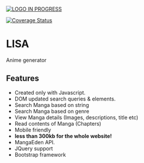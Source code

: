 
[![LOGO IN PROGRESS](https://i.imgur.com/5sHN73G.png)](https://linaradwan.github.io/LISA-kun/index.html)


[![Coverage Status](https://img.shields.io/badge/Manga-19695%2B-green.svg)](#)

# LISA
Anime generator



## Features
- Created only with Javascript.
- DOM updated search queries & elements.
- Search Manga based on string
- Search Manga based on genre
- View Manga details (Images, descriptions, title etc)
- Read contents of Manga (Chapters)
- Mobile friendly
- <b>less than 300kb for the whole website!</b>
- MangaEden API.
- JQuery support
- Bootstrap framework
